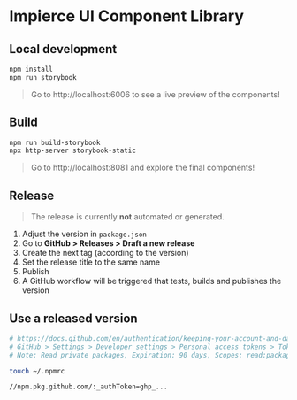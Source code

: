 # Impierce UI Component Library

## Local development

```bash
npm install
npm run storybook
```

> Go to http://localhost:6006 to see a live preview of the components!

## Build

```bash
npm run build-storybook
npx http-server storybook-static
```

> Go to http://localhost:8081 and explore the final components!

## Release

> The release is currently **not** automated or generated.

1. Adjust the version in `package.json`
2. Go to **GitHub > Releases > Draft a new release**
3. Create the next tag (according to the version)
4. Set the release title to the same name
5. Publish
6. A GitHub workflow will be triggered that tests, builds and publishes the version

## Use a released version

```bash
# https://docs.github.com/en/authentication/keeping-your-account-and-data-secure/creating-a-personal-access-token
# GitHub > Settings > Developer settings > Personal access tokens > Tokens (classic)
# Note: Read private packages, Expiration: 90 days, Scopes: read:packages

touch ~/.npmrc

//npm.pkg.github.com/:_authToken=ghp_...
```
